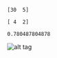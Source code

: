 `[30  5]`

 `[ 4  2]`
 
`0.780487804878`



![alt tag](https://github.com/ekolik/-Python-Distribution_of_craters_on_Mars/blob/master/machine_learning/Screenshot_of_code.png)
